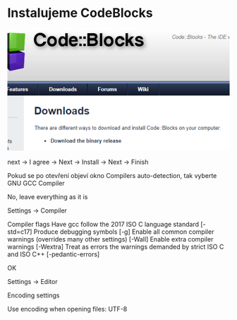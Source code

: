 # Instalujeme CodeBlocks


![download](obrazky/instalujeme/codeblock_download.PNG)

next -> I agree -> Next -> Install -> Next -> Finish

Pokud se po otevření objeví okno Compilers auto-detection, tak vyberte GNU GCC Compiler

No, leave everything as it is 


Settings -> Compiler

Compiler flags
Have gcc follow the 2017 ISO C language standard [-std=c17]
Produce debugging symbols [-g]
Enable all common compiler warnings (overrides many other settings) [-Wall]
Enable extra compiler warnings [-Wextra]
Treat as errors the warnings demanded by strict ISO C and ISO C++ [-pedantic-errors]

OK


Settings -> Editor

Encoding settings

Use encoding when opening files: UTF-8

